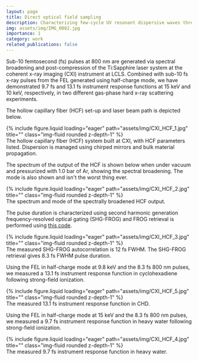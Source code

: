 ```yaml
---
layout: page
title: Direct optical field sampling
description: Characterizing few-cycle UV resonant dispersive waves through direct field sampling
img: assets/img/IMG_0082.jpg
importance: 1
category: work
related_publications: false
---
```


Sub-10 femtosecond (fs) pulses at 800 nm are generated via spectral broadening and post-compression of the Ti:Sapphire laser system at the coherent x-ray imaging (CXI) instrument at LCLS. 
Combined with sub-10 fs x-ray pulses from the FEL generated using half-charge mode, we have demonstrated 9.7 fs and 13.1 fs instrument response functions at 15 keV and 10 keV, respectively, in two different gas-phase hard x-ray scattering experiments.

The hollow capillary fiber (HCF) set-up and laser beam path is depicted below.

<div class="row">
    <div class="col-sm mt-3 mt-md-0">
        {% include figure.liquid loading="eager" path="assets/img/CXI_HCF_1.jpg" title="" class="img-fluid rounded z-depth-1" %}
    </div>
</div>
<div class="caption">
    The hollow capillary fiber (HCF) system built at CXI, with HCF parameters listed. Dispersion is managed using chirped mirrors and bulk material propagation.
</div>

The spectrum of the output of the HCF is shown below when under vacuum and pressurized with 1.0 bar of Ar, showing the spectral broadening. The mode is also shown and isn't the worst thing ever. 

<div class="row">
    <div class="col-sm mt-3 mt-md-0">
        {% include figure.liquid loading="eager" path="assets/img/CXI_HCF_2.jpg" title="" class="img-fluid rounded z-depth-1" %}
    </div>
</div>
<div class="caption">
    The spectrum and mode of the spectrally broadened HCF output.
</div>

The pulse duration is characterized using second harmonic generation frequency-resolved optical gating (SHG-FROG) and FROG retrieval is performed using [this code](https://github.com/leschenkos/Slava-FROG).

<div class="row">
    <div class="col-sm mt-3 mt-md-0">
        {% include figure.liquid loading="eager" path="assets/img/CXI_HCF_3.jpg" title="" class="img-fluid rounded z-depth-1" %}
    </div>
</div>
<div class="caption">
    The measured SHG-FROG autocorrelation is 12 fs FWHM. The SHG-FROG retrieval gives 8.3 fs FWHM pulse duration. 
</div>

Using the FEL in half-charge mode at 9.8 keV and the 8.3 fs 800 nm pulses, we measured a 13.1 fs instrument response function in cyclohexadiene following strong-field ionization.

<div class="row">
    <div class="col-sm mt-3 mt-md-0">
        {% include figure.liquid loading="eager" path="assets/img/CXI_HCF_5.jpg" title="" class="img-fluid rounded z-depth-1" %}
    </div>
</div>
<div class="caption">
    The measured 13.1 fs instrument response function in CHD. 
</div>

Using the FEL in half-charge mode at 15 keV and the 8.3 fs 800 nm pulses, we measured a 9.7 fs instrument response function in heavy water following strong-field ionization.

<div class="row">
    <div class="col-sm mt-3 mt-md-0">
        {% include figure.liquid loading="eager" path="assets/img/CXI_HCF_4.jpg" title="" class="img-fluid rounded z-depth-1" %}
    </div>
</div>
<div class="caption">
    The measured 9.7 fs instrument response function in heavy water. 
</div>

